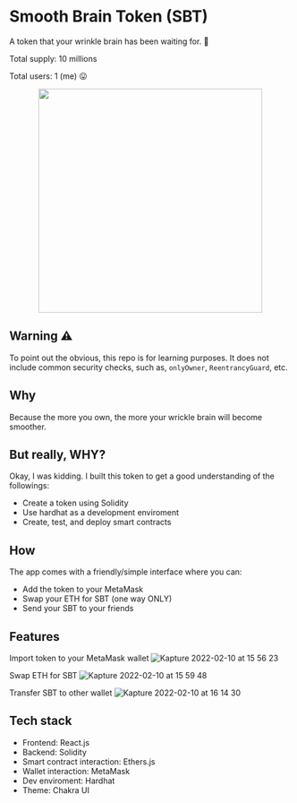 # Smooth Brain Token (SBT)

A token that your wrinkle brain has been waiting for. 🧠

Total supply: 10 millions

Total users: 1 (me) 😛

<p align="center">
  <image src="https://user-images.githubusercontent.com/12386682/153345440-2f44d78b-fcec-4e61-b577-7d421c6e133a.png" width="400px" />
</p>

## Warning ⚠️

To point out the obvious, this repo is for learning purposes. It does not include common security checks, such as, `onlyOwner`, `ReentrancyGuard`, etc.

## Why

Because the more you own, the more your wrickle brain will become smoother.

## But really, WHY?

Okay, I was kidding. I built this token to get a good understanding of the followings:
- Create a token using Solidity
- Use hardhat as a development enviroment
- Create, test, and deploy smart contracts

## How

The app comes with a friendly/simple interface where you can:
- Add the token to your MetaMask
- Swap your ETH for SBT (one way ONLY)
- Send your SBT to your friends

## Features

Import token to your MetaMask wallet
![Kapture 2022-02-10 at 15 56 23](https://user-images.githubusercontent.com/12386682/153347025-b479da5e-cb7d-43f6-ab1b-b2449ecd15df.gif)

Swap ETH for SBT
![Kapture 2022-02-10 at 15 59 48](https://user-images.githubusercontent.com/12386682/153347314-6e0641ec-bb3f-4b14-84b0-e3a738f70d04.gif)

Transfer SBT to other wallet
![Kapture 2022-02-10 at 16 14 30](https://user-images.githubusercontent.com/12386682/153348878-8183c6c3-a04f-4f1d-9138-5b4e79617ca6.gif)

## Tech stack

- Frontend: React.js
- Backend: Solidity
- Smart contract interaction: Ethers.js
- Wallet interaction: MetaMask
- Dev enviroment: Hardhat
- Theme: Chakra UI
